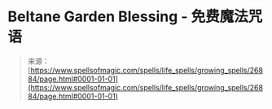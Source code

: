 <!--yml

category: 未分类

date: 2024-06-12 19:15:28

-->

# Beltane Garden Blessing - 免费魔法咒语

> 来源：[https://www.spellsofmagic.com/spells/life_spells/growing_spells/26884/page.html#0001-01-01](https://www.spellsofmagic.com/spells/life_spells/growing_spells/26884/page.html#0001-01-01)
